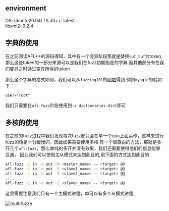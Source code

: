 ## environment
OS: ubuntu20.04LTS
afl++: latest  
libxml2: 9.2.4

## 字典的使用
在之前阅读AFL++的源码得知，其中有一个变异阶段那就是替换`out_buf`为token,那么这些token的一部分来源可以是我们在fuzz初期指定的字典
而其他部分有在我们变异之时通过变异所得的token

那么这个字典的格式如何，我们可以从`fuzzing101`的[网站](https://github.com/AFLplusplus/AFLplusplus/tree/stable/dictionaries)得到
例如`mysqld`的就如下：
```text
user="root"
```

我们只需要在`afl-fuzz`阶段使用到`-x dictionaries.dict`即可

## 多核的使用
在之前的fuzz过程中我们发现每次fuzz都只会在单一个cpu上面运作，这样来进行fuzz的话是十分缓慢的，因此如果需要使用多核
有一个很直白的方法，那就是多开几个`afl-fuzz`，那么单纯的多开并没有效果，我们还需要使得他们的信息能够互通，
因此我们可以使用主从模式来达到此目的,用下面的方式达到此目的
```sh
afl-fuzz -i in -o out -M <master_name> -- <target> @@
afl-fuzz -i in -o out -S <slave1_name> -- <target> @@
afl-fuzz -i in -o out -S <slave2_name> -- <target> @@
....
afl-fuzz -i in -o out -S <slaven_name> -- <target> @@
```
这里需要注意我们只有一个主模式进程，单可以有多个从模式进程

![multifuzze](https://github.com/peiwithhao/Hacker-University-of-peiwithhao/tree/main/img/multifuzzer.png)

